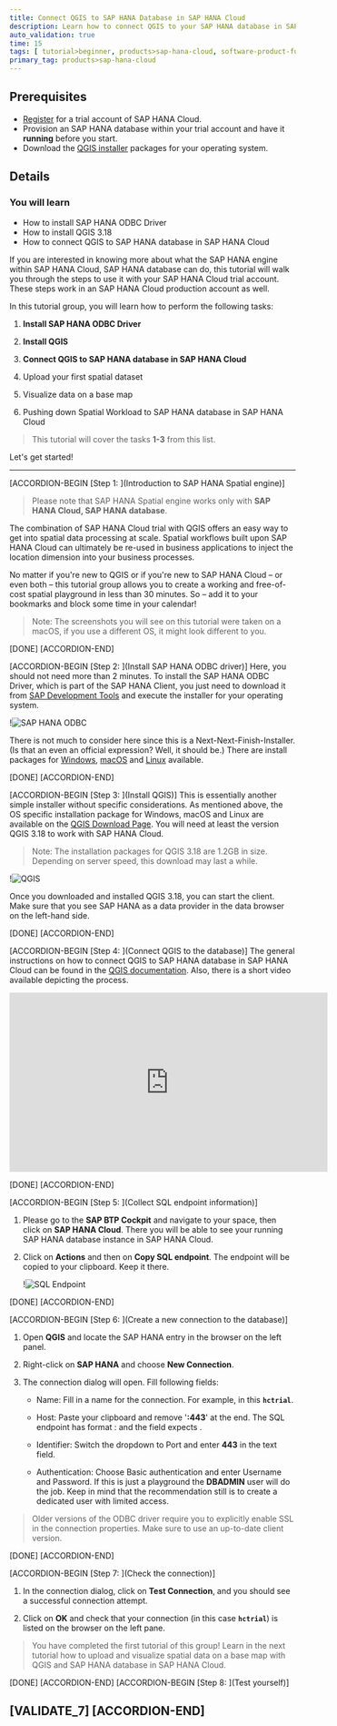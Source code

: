 ```yaml
---
title: Connect QGIS to SAP HANA Database in SAP HANA Cloud
description: Learn how to connect QGIS to your SAP HANA database in SAP HANA Cloud.
auto_validation: true
time: 15
tags: [ tutorial>beginner, products>sap-hana-cloud, software-product-function>sap-hana-cloud\,-sap-hana-database, software-product-function>sap-hana-spatial]
primary_tag: products>sap-hana-cloud
---
```


## Prerequisites
- [Register](https://www.sap.com/cmp/td/sap-hana-cloud-trial.html) for a trial account of SAP HANA Cloud.
- Provision an SAP HANA database within your trial account and have it **running** before you start.
- Download the [QGIS installer](https://download.qgis.org/) packages for your operating system.

## Details
### You will learn
- How to install SAP HANA ODBC Driver
- How to install QGIS 3.18
- How to connect QGIS to SAP HANA database in SAP HANA Cloud

If you are interested in knowing more about what the SAP HANA engine within SAP HANA Cloud, SAP HANA database can do, this tutorial will walk you through the steps to use it with your SAP HANA Cloud trial account. These steps work in an SAP HANA Cloud production account as well.

In this tutorial group, you will learn how to perform the following tasks:

1. **Install SAP HANA ODBC Driver**

2. **Install QGIS**

3. **Connect QGIS to SAP HANA database in SAP HANA Cloud**

4. Upload your first spatial dataset

5. Visualize data on a base map

6. Pushing down Spatial Workload to SAP HANA database in SAP HANA Cloud

> This tutorial will cover the tasks **1-3** from this list.

Let's get started!

---

[ACCORDION-BEGIN [Step 1: ](Introduction to SAP HANA Spatial engine)]
>Please note that SAP HANA Spatial engine works only with **SAP HANA Cloud, SAP HANA database**.

The combination of SAP HANA Cloud trial with QGIS offers an easy way to get into spatial data processing at scale. Spatial workflows built upon SAP HANA Cloud can ultimately be re-used in business applications to inject the location dimension into your business processes.

No matter if you're new to QGIS or if you're new to SAP HANA Cloud – or even both – this tutorial group allows you to create a working and free-of-cost spatial playground in less than 30 minutes. So – add it to your bookmarks and block some time in your calendar!

> Note: The screenshots you will see on this tutorial were taken on a macOS, if you use a different OS, it might look different to you.


[DONE]
[ACCORDION-END]

[ACCORDION-BEGIN [Step 2: ](Install SAP HANA ODBC driver)]
Here, you should not need more than 2 minutes. To install the SAP HANA ODBC Driver, which is part of the SAP HANA Client, you just need to download it from [SAP Development Tools](https://tools.hana.ondemand.com/#hanatools) and execute the installer for your operating system.

!![SAP HANA ODBC](ss-01-sap-hana-odbc.png)

There is not much to consider here since this is a Next-Next-Finish-Installer. (Is that an even an official expression? Well, it should be.)
There are install packages for [Windows](https://tools.hana.ondemand.com/additional/hanaclient-latest-windows-x64.zip), [macOS](https://tools.hana.ondemand.com/additional/hanaclient-latest-macosx-x64.tar.gz) and [Linux](https://tools.hana.ondemand.com/additional/hanaclient-latest-linux-x64.tar.gz) available.



[DONE]
[ACCORDION-END]

[ACCORDION-BEGIN [Step 3: ](Install QGIS)]
This is essentially another simple installer without specific considerations. As mentioned above, the OS specific installation package for Windows, macOS and Linux are available on the [QGIS Download Page](https://download.qgis.org/). You will need at least the version QGIS 3.18 to work with SAP HANA Cloud.

> Note: The installation packages for QGIS 3.18 are 1.2GB in size. Depending on server speed, this download may last a while.

!![QGIS](ss-02-qgis.png)

Once you downloaded and installed QGIS 3.18, you can start the client. Make sure that you see SAP HANA as a data provider in the data browser on the left-hand side.



[DONE]
[ACCORDION-END]

[ACCORDION-BEGIN [Step 4: ](Connect QGIS to the database)]
The general instructions on how to connect QGIS to SAP HANA database in SAP HANA Cloud can be found in the [QGIS documentation](https://docs.qgis.org/testing/en/docs/user_manual/managing_data_source/opening_data.html#connecting-to-sap-hana). Also, there is a short video available depicting the process.

<iframe width="560" height="315" src="https://www.youtube.com/embed/Akjh9IixLlQ" frameborder="0" allowfullscreen></iframe>


[DONE]
[ACCORDION-END]

[ACCORDION-BEGIN [Step 5: ](Collect SQL endpoint information)]
1. Please go to the **SAP BTP Cockpit** and navigate to your space, then click on **SAP HANA Cloud**. There you will be able to see your running SAP HANA database instance in SAP HANA Cloud.

2. Click on **Actions** and then on **Copy SQL endpoint**. The endpoint will be copied to your clipboard. Keep it there.

    !![SQL Endpoint](ss-03-qgis-sql-endpoint.png)


[DONE]
[ACCORDION-END]

[ACCORDION-BEGIN [Step 6: ](Create a new connection to the database)]
1. Open **QGIS** and locate the SAP HANA entry in the browser on the left panel.

2. Right-click on **SAP HANA** and choose **New Connection**.

3. The connection dialog will open. Fill following fields:

    - Name: Fill in a name for the connection. For example, in this **`hctrial`**.

    - Host: Paste your clipboard and remove '**:443**' at the end. The SQL endpoint has format <host>:<port> and the field expects <host>.

    - Identifier: Switch the dropdown to Port and enter **443** in the text field.

    - Authentication: Choose Basic authentication and enter Username and Password. If this is just a playground the **DBADMIN** user will do the job. Keep in mind that the recommendation still is to create a dedicated user with limited access.

> Older versions of the ODBC driver require you to explicitly enable SSL in the connection properties. Make sure to use an up-to-date client version.



[DONE]
[ACCORDION-END]

[ACCORDION-BEGIN [Step 7: ](Check the connection)]
1. In the connection dialog, click on **Test Connection**, and you should see a successful connection attempt.

2. Click on **OK** and check that your connection (in this case **`hctrial`**) is listed on the browser on the left pane.

> You have completed the first tutorial of this group! Learn in the next tutorial how to upload and visualize spatial data on a base map with QGIS and SAP HANA database in SAP HANA Cloud.



[DONE]
[ACCORDION-END]
[ACCORDION-BEGIN [Step 8: ](Test yourself)]

[VALIDATE_7]
[ACCORDION-END]
---
